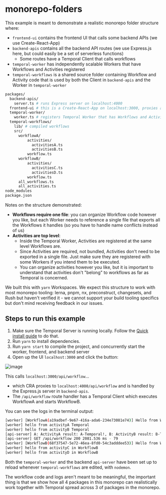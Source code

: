 # monorepo-folders

This example is meant to demonstrate a realistic monorepo folder structure where:

- `frontend-ui` contains the frontend UI that calls some backend APIs (we use Create-React-App)
- `backend-apis` contains all the backend API routes (we use Express.js here, but could easily be a set of serverless functions)
  - Some routes have a Temporal Client that calls workflows
- `temporal-worker` has independently scalable Workers that have Workflows and Activities registered
- `temporal-workflows` is a shared source folder containing Workflow and Activity code that is used by both the Client in `backend-apis` and the Worker in `temporal-worker`

```bash
packages/
  backend-apis/
    server.ts # runs Express server on localhost:4000
  frontend-ui # this is a Create-React-App on localhost:3000, proxies api requests to :4000
  temporal-worker/
    worker.ts # registers Temporal Worker that has Workflows and Activities from /temporal-workflows
  temporal-workflows/
    lib/ # compiled workflows
    src/
      workflowA/
          activities/
            activitiesA.ts
            activitiesB.ts
          workflow.ts
      workflowB/
          activities/
            activitiesC.ts
            activitiesD.ts
          workflow.ts
      all_workflows.ts
      all_activities.ts
node_modules
package.json
```

Notes on the structure demonstrated:

- **Workflows require one file**: you can organize Workflow code however you like, but each Worker needs to reference a single file that exports all the Workflows it handles (so you have to handle name conflicts instead of us)
- **Activities are top level**:
  - Inside the Temporal Worker, Activities are registered at the same level Workflows are.
  - Since Activities are required, not bundled, Activities don't need to be exported in a single file.
    Just make sure they are registered with some Workers if you intend them to be executed.
  - You can organize activities however you like, but it is important to understand that activities don't "belong" to workflows as far as Temporal is concerned.

We built this with `yarn` Workspaces. We expect this structure to work with most monorepo tooling: lerna, pnpm, nx, preconstruct, changesets, and Rush but haven't verified it - we cannot support your build tooling specifics but don't mind receiving feedback in our issues.

## Steps to run this example

1. Make sure the Temporal Server is running locally. Follow the [Quick install guide](https://docs.temporal.io/clusters/quick-install) to do that.
2. Run `yarn` to install dependencies.
3. Run `yarn start` to compile the project, and concurrently start the worker, frontend, and backend server
4. Open up the UI `localhost:3000` and click the button:

![image](https://user-images.githubusercontent.com/6764957/140593030-43b74199-8636-473e-8292-b5dfaa12b131.png)

This calls `localhost:3000/api/workflow`...

- which CRA proxies to `localhost:4000/api/workflow` and is handled by the Express.js server in `backend-apis`.
- The `/api/workflow` route handler has a Temporal Client which executes WorkflowA and starts WorkflowB.

You can see the logs in the terminal output:

```bash
[worker] [WorkflowA(a19adbef-9e67-416a-ada6-234e73081e74)] Hello from WorkflowA
[worker] hello from activityA Temporal
[worker] hello from activityB Temporal
[api-server] A: ActivityA result: A-Temporal!, B: ActivityB result: B-Temporal!
[api-server] GET /api/workflow 200 2081.536 ms - 79
[worker] [WorkflowB(68f37547-5e72-46ea-8fd0-54c3adddee53)] Hello from WorkflowB
[worker] hello from activityC in WorkflowB
[worker] hello from activityD in WorkflowB
```

Both the `temporal-worker` and the backend `api-server` have been set up to reload whenever `temporal-workflows` are edited, with `nodemon`.

The workflow code and logs aren't meant to be meaningful, the important thing is that we show how all 4 packages in this monorepo can realistically work together with Temporal spread across 3 of packages in the monorepo.
